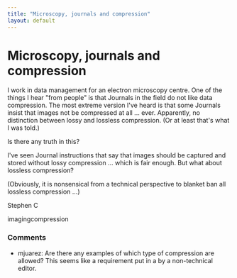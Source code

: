 ```yaml
---
title: "Microscopy, journals and compression"
layout: default
---
```

Microscopy, journals and compression
=====================
I work in data management for an electron microscopy centre. One of the
things I hear "from people" is that Journals in the field do not like
data compression. The most extreme version I've heard is that some
Journals insist that images not be compressed at all ... ever.
Apparently, no distinction between lossy and lossless compression. (Or
at least that's what I was told.)

Is there any truth in this?

I've seen Journal instructions that say that images should be captured
and stored without lossy compression ... which is fair enough. But what
about lossless compression?

(Obviously, it is nonsensical from a technical perspective to blanket
ban all lossless compression ...)

Stephen C

<div class="tags"><span class="tag">imaging</span><span class="tag">compression</span></div>

### Comments ###
* mjuarez: Are there any examples of which type of compression are allowed? This
seems like a requirement put in a by a non-technical editor.


